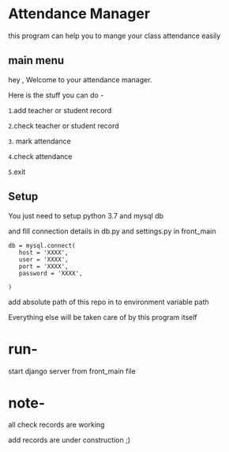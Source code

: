 # Attendance Manager

this program can help you to mange your class attendance easily

## main menu
hey , Welcome to your attendance manager. 

 Here is the stuff you can do -
 
 `1`.add teacher or student record
 
 `2`.check teacher or student record

 `3`. mark attendance

 `4`.check attendance

 `5`.exit
 
 ## Setup
 You just need to setup python 3.7 and mysql db
 
 and fill connection details in db.py and settings.py in front_main
 
 ```
db = mysql.connect(
    host = 'XXXX',
    user = 'XXXX',
    port = 'XXXX',
    password = 'XXXX',

)
```
add absolute path of this repo in to environment variable path

Everything else will be taken care of by this program itself


# run-

start django server from front_main file

# note-

all check records are working 

add records are under construction ;)

